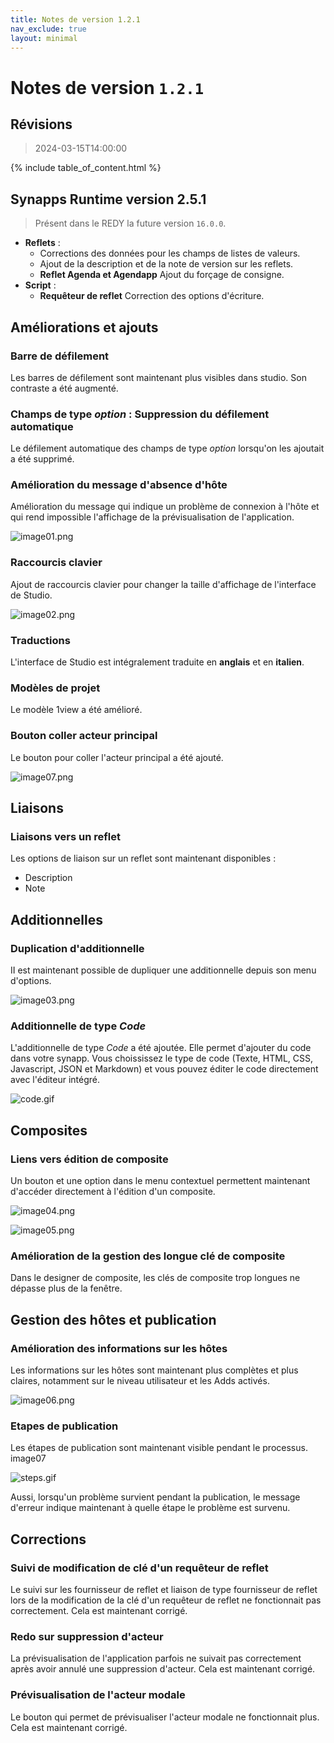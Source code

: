 ```yaml
---
title: Notes de version 1.2.1
nav_exclude: true
layout: minimal
---
```


# Notes de version `1.2.1`

## Révisions

> 2024-03-15T14:00:00


{% include table_of_content.html %}


## Synapps Runtime version 2.5.1

> Présent dans le REDY la future version `16.0.0`.

- **Reflets** :
  - Corrections des données pour les champs de listes de valeurs.
  - Ajout de la description et de la note de version sur les reflets.
  - **Reflet Agenda et Agendapp** Ajout du forçage de consigne.
- **Script** :
  - **Requêteur de reflet** Correction des options d'écriture.


## Améliorations et ajouts

### Barre de défilement

Les barres de défilement sont maintenant plus visibles dans studio. Son contraste a été augmenté.

### Champs de type *option* : Suppression du défilement automatique

Le défilement automatique des champs de type *option* lorsqu'on les ajoutait a été supprimé.

### Amélioration du message d'absence d'hôte

Amélioration du message qui indique un problème de connexion à l'hôte et qui rend impossible l'affichage de la prévisualisation de l'application.

![image01.png](assets/1.2.1/image01.png)

### Raccourcis clavier

Ajout de raccourcis clavier pour changer la taille d'affichage de l'interface de Studio.

![image02.png](assets/1.2.1/image02.png)

### Traductions

L'interface de Studio est intégralement traduite en **anglais** et en **italien**.

### Modèles de projet

Le modèle 1view a été amélioré.

### Bouton coller acteur principal

Le bouton pour coller l'acteur principal a été ajouté.

![image07.png](assets/1.2.1/image07.png)

## Liaisons

### Liaisons vers un reflet

Les options de liaison sur un reflet sont maintenant disponibles :
- Description
- Note

## Additionnelles

### Duplication d'additionnelle

II est maintenant possible de dupliquer une additionnelle depuis son menu d'options.

![image03.png](assets/1.2.1/image03.png)

### Additionnelle de type *Code*

L'additionnelle de type *Code* a été ajoutée. Elle permet d'ajouter du code dans votre synapp. Vous choississez le type de code (Texte, HTML, CSS, Javascript, JSON et Markdown) et vous pouvez éditer le code directement avec l'éditeur intégré.

![code.gif](assets/1.2.1/code.gif)

## Composites

### Liens vers édition de composite

Un bouton et une option dans le menu contextuel permettent maintenant d'accéder directement à l'édition d'un composite.

![image04.png](assets/1.2.1/image04.png)

![image05.png](assets/1.2.1/image05.png)


### Amélioration de la gestion des longue clé de composite

Dans le designer de composite, les clés de composite trop longues ne dépasse plus de la fenêtre.


## Gestion des hôtes et publication

### Amélioration des informations sur les hôtes

Les informations sur les hôtes sont maintenant plus complètes et plus claires, notamment sur le niveau utilisateur et les Adds activés.

![image06.png](assets/1.2.1/image06.png)

### Etapes de publication

Les étapes de publication sont maintenant visible pendant le processus.
image07

![steps.gif](assets/1.2.1/steps.gif)


Aussi, lorsqu'un problème survient pendant la publication, le message d'erreur indique maintenant à quelle étape le problème est survenu.

## Corrections

### Suivi de modification de clé d'un requêteur de reflet

Le suivi sur les fournisseur de reflet et liaison de type fournisseur de reflet lors de la modification de la clé d'un requêteur de reflet ne fonctionnait pas correctement. Cela est maintenant corrigé.

### Redo sur suppression d'acteur

La prévisualisation de l'application parfois ne suivait pas correctement après avoir annulé une suppression d'acteur. Cela est maintenant corrigé.

### Prévisualisation de l'acteur modale

Le bouton qui permet de prévisualiser l'acteur modale ne fonctionnait plus. Cela est maintenant corrigé.
